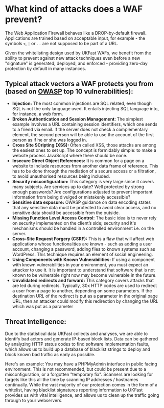 # What kind of attacks does a WAF prevent?

The Web Application Firewall behaves like a DROP-by-default firewall.  Applications are trained based on acceptable input, for example - the symbols `<`, `|` or `..` are not supposed to be part of a URL.

Given the whitelisting design used by UKFast WAFs, we benefit from the ability to prevent against new attack techniques even before a new "signature" is generated, deployed, and enforced - providing zero-day protection by default in many instances.

## Typical attack vectors a WAF protects you from (based on [OWASP](https://www.owasp.org/index.php/Main_Page) top 10 vulnerabilities):

 - <b>Injection:</b> The most common injections are SQL related, even though SQL is not the only language used. It entails injecting SQL language into, for instance, a web form. 
 - <b>Broken Authentication and Session Management:</b> The simplest example involves a URL containing session identifiers, which one sends to a friend via email. If the server does not check a complementary element, the second person will be able to use the account of the first person as if he or she was logged in.
 - <b>Cross Site SCripting (XSS):</b> Often called XSS, those attacks are among the easiest ones to set up. The concept is formidably simple: to make a website process JavaScript where there should be none.
 - <b>Insecure Direct Object References:</b> It is common for a page on a website to include resources from another data frame of reference. This has to be done through the mediation of a secure access or a filtration, to avoid unauthorised resources being included.
 - <b>Security misconfiguration:</b> This category is very large since it covers many subjects. Are services up to date? Well protected by strong enough passwords? Are configurations adjusted to prevent important information from being divulged or mistakenly accessible?
 - <b>Sensitive data exposure:</b> OWASP guidance on data encoding states that any sensitive data must be protected to avoid clear access, and no sensitive data should be accessible from the outside.
 - <b>Missing Function Level Access Control:</b> The basic idea is to never rely on security implemented on the client’s side; security and it's mechanisms should be handled in a controlled environment i.e. on the server.
 - <b>Cross-Site Request Forgery (CSRF):</b> This is a flaw that will affect web applications whose functionalities are known -  such as adding a user account, changing a password, adding files to known systems such as WordPress. This technique requires an element of social engineering.
 - <b>Using Components with Known Vulnerabilities:</b> If using a component with known vulnerabilities in your environment, you must expect an attacker to use it. It is important to understand that software that is not known to be vulnerable right now may become vulnerable in the future.
 - <b>Unvalidated redirects and forward:</b> This category covers attacks that are led during redirects. Typically, 30x HTTP codes are used to redirect a user from a page to another, depending on some parameters. If the destination URL of the redirect is put as a parameter in the original page URL, then an attacker could modify this redirection by changing the URL which was put as a parameter
 
## Threat Intelligence:

Due to the statistical data UKFast collects and analyses, we are able to identify bad actors and generate IP-based block lists. Data can be gathered by analyzing HTTP status codes to find software implementation faults, which allows us to build up a database of blacklist strings to deploy and block known bad traffic as early as possible.

Here's an example: You may have a PHPMyAdmin interface in public facing environment. This is not recommended, but could be present due to a misconfiguration, or a forgotten "temporary fix". Scanners are looking for targets like this all the time by scanning IP addresses / hostnames continually. While the vast majority of our protection comes in the form of a whitelist, having blacklist signatures reporting information to UKFast provides us with vital intelligence, and allows us to clean up the traffic going through to your webservers.
